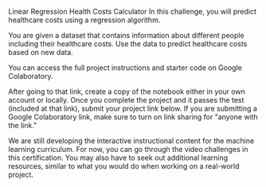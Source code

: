 Linear Regression Health Costs Calculator
In this challenge, you will predict healthcare costs using a regression algorithm.

You are given a dataset that contains information about different people including their healthcare costs. Use the data to predict healthcare costs based on new data.

You can access the full project instructions and starter code on Google Colaboratory.

After going to that link, create a copy of the notebook either in your own account or locally. Once you complete the project and it passes the test (included at that link), submit your project link below. If you are submitting a Google Colaboratory link, make sure to turn on link sharing for "anyone with the link."

We are still developing the interactive instructional content for the machine learning curriculum. For now, you can go through the video challenges in this certification. You may also have to seek out additional learning resources, similar to what you would do when working on a real-world project.
